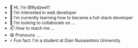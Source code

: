 - 👋 Hi, I’m @Rydzee11
- 👀 I’m interested in web developer
- 🌱 I’m currently learning how to became a full-stack developer
- 💞️ I’m looking to collaborate on ...
- 📫 How to reach me ...
- 😄 Pronouns: ...
- ⚡ Fun fact: I'm a student at Dian Nuswantoro University

<!---
Rydzee11/Rydzee11 is a ✨ special ✨ repository because its `README.md` (this file) appears on your GitHub profile.
You can click the Preview link to take a look at your changes.
--->
